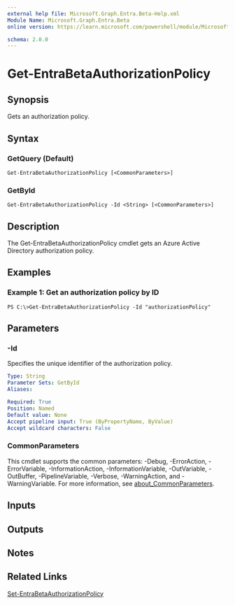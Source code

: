 ```yaml
---
external help file: Microsoft.Graph.Entra.Beta-Help.xml
Module Name: Microsoft.Graph.Entra.Beta
online version: https://learn.microsoft.com/powershell/module/Microsoft.Graph.Entra.Beta/Get-EntraBetaAuthorizationPolicy

schema: 2.0.0
---
```


# Get-EntraBetaAuthorizationPolicy

## Synopsis
Gets an authorization policy.

## Syntax

### GetQuery (Default)
```
Get-EntraBetaAuthorizationPolicy [<CommonParameters>]
```

### GetById
```
Get-EntraBetaAuthorizationPolicy -Id <String> [<CommonParameters>]
```

## Description
The Get-EntraBetaAuthorizationPolicy cmdlet gets an Azure Active Directory authorization policy.

## Examples

### Example 1: Get an authorization policy by ID
```
PS C:\>Get-EntraBetaAuthorizationPolicy -Id "authorizationPolicy"
```

## Parameters

### -Id
Specifies the unique identifier of the authorization policy.

```yaml
Type: String
Parameter Sets: GetById
Aliases:

Required: True
Position: Named
Default value: None
Accept pipeline input: True (ByPropertyName, ByValue)
Accept wildcard characters: False
```

### CommonParameters
This cmdlet supports the common parameters: -Debug, -ErrorAction, -ErrorVariable, -InformationAction, -InformationVariable, -OutVariable, -OutBuffer, -PipelineVariable, -Verbose, -WarningAction, and -WarningVariable. For more information, see [about_CommonParameters](https://go.microsoft.com/fwlink/?LinkID=113216).

## Inputs

## Outputs

## Notes

## Related Links

[Set-EntraBetaAuthorizationPolicy]()

